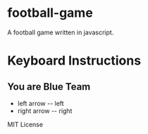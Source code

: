 # football-game
A football game written in javascript.

# Keyboard Instructions #
## You are Blue Team ##
* left arrow -- left
* right arrow -- right

MIT License
